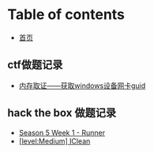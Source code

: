 # Table of contents

* [首页](README.md)

## ctf做题记录 <a href="#ctfwp" id="ctfwp"></a>

* [内存取证——获取windows设备网卡guid](ctfwp/nei-cun-qu-zheng-huo-qu-windows-she-bei-wang-ka-guid.md)

## hack the box 做题记录

* [Season 5 Week 1 - Runner](hack-the-box-zuo-ti-ji-lu/season-5-week-1-runner.md)
* [\[level:Medium\] IClean](hack-the-box-zuo-ti-ji-lu/level-medium-iclean.md)
